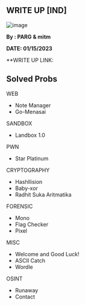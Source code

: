 ## WRITE UP [IND]  

![image](https://user-images.githubusercontent.com/92077284/214337685-e5d7297d-2a55-4885-a9c7-8762994c5243.png)  

**By : PARG & mitm**  

**DATE: 01/15/2023**  

**WRITE UP LINK: 

## Solved Probs


WEB	 
- Note Manager
- Go-Menasai  

SANDBOX	 
- Landbox 1.0  

PWN	 
- Star Platinum  

CRYPTOGRAPHY  
- Hashllision	
- Baby-xor	
- Radhit Suka Aritmatika	 

FORENSIC	
- Mono	
- Flag Checker	
- Pixel	 

MISC	
- Welcome and Good Luck!	
- ASCII Catch	
- Wordle  

OSINT	
- Runaway	
- Contact	


